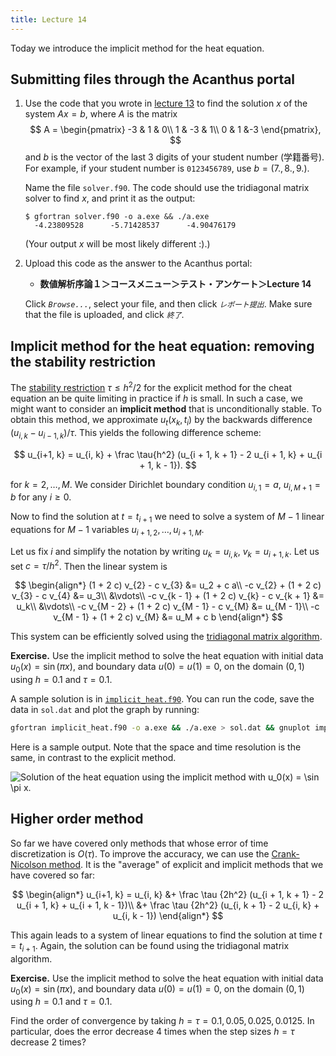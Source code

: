 ```yaml
---
title: Lecture 14
---
```


Today we introduce the implicit method for the heat equation.

## Submitting files through the Acanthus portal

 1. Use the code that you wrote in
    [lecture 13](lec13.html#gaussian-elimination-for-tridiagonal-systems)
    to find the solution $x$ of the system $A x = b$, where $A$ is the
    matrix
    $$
    A =
    \begin{pmatrix}
    -3 & 1 & 0\\
    1 & -3 & 1\\
    0 & 1 &-3
    \end{pmatrix},
    $$
    and $b$ is the vector of the last 3 digits of your student number
    (学籍番号). For
    example, if your student number is `0123456789`, use $b = (7., 8., 9.)$.

    Name the file `solver.f90`.
    The code should use the tridiagonal matrix solver to find $x$, and print
    it as the output:

    ```
    $ gfortran solver.f90 -o a.exe && ./a.exe
      -4.23809528      -5.71428537      -4.90476179
    ```

    (Your output $x$ will be most likely different :).)

 2. Upload this code as the answer to the Acanthus portal:

    - __数値解析序論１＞コースメニュー＞テスト・アンケート＞Lecture 14__

    Click _`Browse...`_, select your file, and then click _`レポート提出`_. Make
    sure that the file is uploaded, and click _`終了`_.

## Implicit method for the heat equation: removing the stability restriction

The [stability
restriction](lec09.html#stability-of-the-explicit-finite-difference-scheme) $\tau ≤ h^2/2$ for the explicit method for the
cheat equation an be quite limiting in practice
if $h$ is small. In such a case, we might want to consider an __implicit
method__ that is unconditionally stable. To obtain this method, we
approximate $u_t(x_k, t_i)$ by the backwards difference $(u_{i,k} -
u_{i-1,k})/\tau$. This yields the following difference scheme:

$$
u_{i+1, k} = u_{i, k} + \frac \tau{h^2} (u_{i + 1, k + 1} - 2 u_{i + 1, k} + u_{i + 1, k - 1}).
$$

for $k = 2, \ldots, M$.
We consider Dirichlet boundary condition $u_{i, 1} = a$, $u_{i, M + 1} =
b$ for any $i ≥ 0$.

Now to find the solution at $t = t_{i+1}$ we need to solve a system of
$M - 1$ linear equations for $M - 1$ variables $u_{i + 1, 2}, \ldots, u_{i + 1, M}$.

Let us fix $i$ and simplify the notation by writing $u_k = u_{i,k}$,
$v_k = u_{i + 1,k}$. Let us set $c = \tau / h^2$. Then the linear system is

$$
\begin{align*}
(1 + 2 c) v_{2} - c v_{3} &= u_2 + c a\\
-c v_{2} + (1 + 2 c) v_{3} - c v_{4} &= u_3\\
&\vdots\\
-c v_{k - 1} + (1 + 2 c) v_{k} - c v_{k + 1} &= u_k\\
&\vdots\\
-c v_{M - 2} + (1 + 2 c) v_{M - 1} - c v_{M} &= u_{M - 1}\\
-c v_{M - 1} + (1 + 2 c) v_{M} &= u_M + c b
\end{align*}
$$

This system can be efficiently solved using the [tridiagonal matrix
algorithm](#gaussian-elimination-for-tridiagonal-systems).

__Exercise.__ Use the implicit method to solve the heat equation with
initial data $u_0(x) = \sin(\pi x)$, and boundary data $u(0) = u(1) =
0$, on the domain $(0,1)$ using $h = 0.1$ and $\tau  = 0.1$.

A sample solution is in
[`implicit_heat.f90`](https://github.com/rekka/intro-fortran-2016/blob/master/lec14/implicit_heat.f90).
You can run the code, save the data in `sol.dat` and plot the graph by
running:

```bash
gfortran implicit_heat.f90 -o a.exe && ./a.exe > sol.dat && gnuplot implicit_heat.plt
```

Here is a sample output. Note that the space and time resolution is the
same, in contrast to the explicit method.

![Solution of the heat equation using the implicit method with $u_0(x) =
\sin \pi x$.](img/implicit_heat.svg)

## Higher order method

So far we have covered only methods that whose error of time
discretization is $O(\tau)$. To improve the accuracy, we can use the
[Crank-Nicolson
method](https://en.wikipedia.org/wiki/Crank%E2%80%93Nicolson_method). It
is the "average" of explicit and implicit methods that we have covered
so far:

$$
\begin{align*}
u_{i+1, k} = u_{i, k} &+ \frac \tau {2h^2} (u_{i + 1, k + 1} - 2 u_{i + 1, k} + u_{i + 1, k - 1})\\
                      &+ \frac \tau {2h^2} (u_{i, k + 1} - 2 u_{i, k} + u_{i,  k - 1})
\end{align*}
$$

This again leads to a system of linear equations to find the solution at
time $t = t_{i+1}$. Again, the solution can be found using the
tridiagonal matrix algorithm.

__Exercise.__ Use the implicit method to solve the heat equation with
initial data $u_0(x) = \sin(\pi x)$, and boundary data $u(0) = u(1) =
0$, on the domain $(0,1)$ using $h = 0.1$ and $\tau  = 0.1$.

Find the order of convergence by taking $h = \tau = 0.1, 0.05, 0.025,
0.0125$. In particular, does the error decrease $4$ times when the step
  sizes $h = \tau$ decrease $2$ times?
